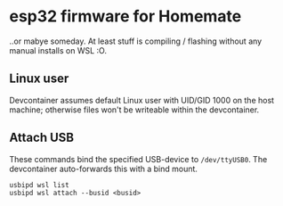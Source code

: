 # esp32 firmware for Homemate
..or mabye someday. At least stuff is compiling / flashing without any manual installs on WSL :O.

## Linux user
Devcontainer assumes default Linux user with UID/GID 1000 on the host machine; otherwise files won't be writeable within the devcontainer.

## Attach USB
These commands bind the specified USB-device to `/dev/ttyUSB0`. The devcontainer auto-forwards this with a bind mount.

```
usbipd wsl list
usbipd wsl attach --busid <busid>
```
